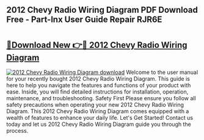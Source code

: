 ## 2012 Chevy Radio Wiring Diagram PDF Download Free - Part-lnx User Guide Repair RJR6E

# <h2><a href="http://dfhdv77.blite.top/?on=2012+Chevy+Radio+Wiring+Diagram">🔗Download New 👉🔴 2012 Chevy Radio Wiring Diagram</a></h2>

[![2012 Chevy Radio Wiring Diagram download](https://i.imgur.com/lujVjoI.png)](http://dfhdv77.blite.top/?on=2012+Chevy+Radio+Wiring+Diagram)
Welcome to the user manual for your recently bought 2012 Chevy Radio Wiring Diagram. This guide is here to help you navigate the features and functions of your product with ease. Inside, you will find detailed instructions for installation, operation, maintenance, and troubleshooting. Safety First Please ensure you follow all safety precautions when operating your new 2012 Chevy Radio Wiring Diagram. This 2012 Chevy Radio Wiring Diagram comes equipped with a wealth of features to enhance your daily life. Let's Get Started! Contact us today and let us 2012 Chevy Radio Wiring Diagram guide you through the process.
